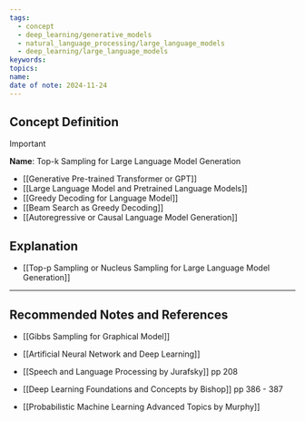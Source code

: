 ```yaml
---
tags:
  - concept
  - deep_learning/generative_models
  - natural_language_processing/large_language_models
  - deep_learning/large_language_models
keywords: 
topics: 
name: 
date of note: 2024-11-24
---
```


## Concept Definition

>[!important]
>**Name**: Top-k Sampling for Large Language Model Generation


- [[Generative Pre-trained Transformer or GPT]]
- [[Large Language Model and Pretrained Language Models]]
- [[Greedy Decoding for Language Model]]
- [[Beam Search as Greedy Decoding]]
- [[Autoregressive or Causal Language Model Generation]]


## Explanation


- [[Top-p Sampling or Nucleus Sampling for Large Language Model Generation]]


-----------
##  Recommended Notes and References


- [[Gibbs Sampling for Graphical Model]]
- [[Artificial Neural Network and Deep Learning]]

- [[Speech and Language Processing by Jurafsky]] pp 208
- [[Deep Learning Foundations and Concepts by Bishop]] pp 386 - 387
- [[Probabilistic Machine Learning Advanced Topics by Murphy]]